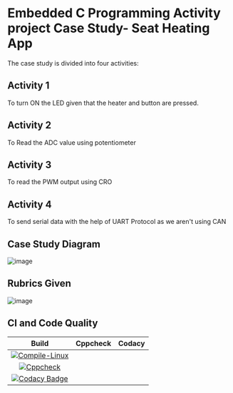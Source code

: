 # Embedded C Programming Activity project Case Study- Seat Heating App
The case study is divided into four activities:
 
## Activity 1  
To turn ON the LED given that the heater and button are pressed.
## Activity 2
To Read the ADC value using potentiometer
## Activity 3
To read the PWM output using CRO
## Activity 4
To send serial data with the help of UART Protocol as we aren't using CAN

## Case Study Diagram
![image](https://user-images.githubusercontent.com/80762665/116671875-17ea2280-a9bf-11eb-9309-fca94b6fa618.png)

## Rubrics Given
![image](https://user-images.githubusercontent.com/80762665/116672158-79aa8c80-a9bf-11eb-9476-58d712123acb.png)

## CI and Code Quality

|Build|Cppcheck|Codacy|
|:--:|:--:|:--:|
|[![Compile-Linux](https://github.com/259782/MiniProject2/actions/workflows/compile.yml/badge.svg)](https://github.com/259782/MiniProject2/actions/workflows/compile.yml) |  
[![Cppcheck](https://github.com/259782/MiniProject2/actions/workflows/cppcheck.yml/badge.svg)](https://github.com/259782/MiniProject2/actions/workflows/cppcheck.yml) |  
[![Codacy Badge](https://app.codacy.com/project/badge/Grade/64e45f2ecb4a4e738e79c4c876f450b3)](https://www.codacy.com/gh/259782/MiniProject_Embedded/dashboard?utm_source=github.com&amp;utm_medium=referral&amp;utm_content=259782/MiniProject_Embedded&amp;utm_campaign=Badge_Grade)|


